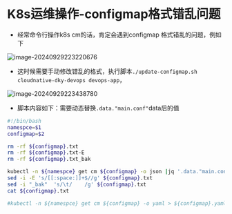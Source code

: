 # K8s运维操作-configmap格式错乱问题

- 经常命令行操作k8s cm的话，肯定会遇到configmap 格式错乱的问题，例如下

![image-20240929223220676](images/image-20240929223220676.png)

- 这时候需要手动修改错乱的格式，执行脚本`./update-configmap.sh cloudnative-dky-devops devops-app`，

![image-20240929223438780](images/image-20240929223438780.png)

- 脚本内容如下：需要动态替换`.data."main.conf"`data后的值

```bash
#!/bin/bash
namespce=$1
configmap=$2

rm -rf ${configmap}.txt
rm -rf ${configmap}.txt-E
rm -rf ${configmap}.txt_bak

kubectl -n ${namespce} get cm ${configmap} -o json |jq '.data."main.conf"' -r  > ${configmap}.txt
sed -i -E 's/[[:space:]]+$//g' ${configmap}.txt
sed -i "_bak"  's/\t/    /g' ${configmap}.txt
cat ${configmap}.txt

#kubectl -n ${namespce} get cm ${configmap} -o yaml > ${configmap}.yaml
```

